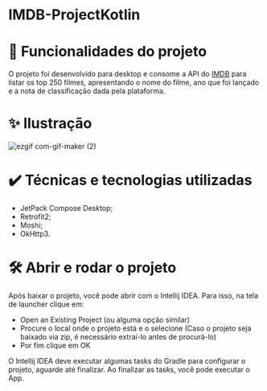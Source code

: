 # IMDB-ProjectKotlin

# 🔨 Funcionalidades do projeto
O projeto foi desenvolvido para desktop e consome a API do [IMDB](https://imdb-api.com/API/) para listar os top 250 filmes, apresentando o nome do filme, ano que foi lançado e a nota de classificação dada pela plataforma.


# ✨ Ilustração
 
 ![ezgif com-gif-maker (2)](https://user-images.githubusercontent.com/98789294/198401153-35bf2c44-2e76-46d1-8dc7-94ada30ace18.gif)
 

# ✔️ Técnicas e tecnologias utilizadas
* JetPack Compose Desktop;
* Retrofit2;
* Moshi;
* OkHttp3.

# 🛠️ Abrir e rodar o projeto
Após baixar o projeto, você pode abrir com o Intellij IDEA. Para isso, na tela de launcher clique em:

* Open an Existing Project (ou alguma opção similar)
* Procure o local onde o projeto está e o selecione (Caso o projeto seja baixado via zip, é necessário extraí-lo antes de procurá-lo)
* Por fim clique em OK

O Intellij IDEA deve executar algumas tasks do Gradle para configurar o projeto, aguarde até finalizar. Ao finalizar as tasks, você pode executar o App.


